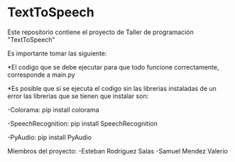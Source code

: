 # TextToSpeech
Este repositorio contiene el proyecto de Taller de programación "TextToSpeech"

Es importante tomar las siguiente:

*El codigo que se debe ejecutar para que todo funcione correctamente, corresponde a main.py

*Es posible que si se ejecuta el codigo sin las librerias instaladas de un error
  las librerias que se tienen que instalar son:
  
  -Colorama:
    pip install colorama
    
  -SpeechRecognition:
    pip install SpeechRecognition
    
  -PyAudio:
    pip install PyAudio
    
    
    
    
Miembros del proyecto:
-Esteban Rodríguez Salas
-Samuel Mendez Valerio

